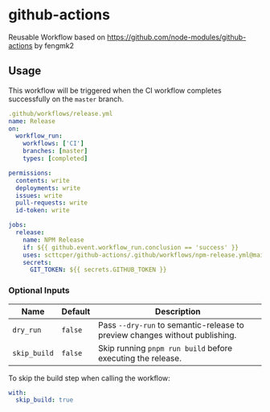# github-actions

Reusable Workflow based on https://github.com/node-modules/github-actions by
fengmk2

## Usage

This workflow will be triggered when the CI workflow completes successfully on the `master` branch.

```yaml
.github/workflows/release.yml
name: Release
on:
  workflow_run:
    workflows: ['CI']
    branches: [master]
    types: [completed]

permissions:
  contents: write
  deployments: write
  issues: write
  pull-requests: write
  id-token: write

jobs:
  release:
    name: NPM Release
    if: ${{ github.event.workflow_run.conclusion == 'success' }}
    uses: scttcper/github-actions/.github/workflows/npm-release.yml@main
    secrets:
      GIT_TOKEN: ${{ secrets.GITHUB_TOKEN }}
```

### Optional Inputs

| Name         | Default | Description                                                                 |
| ------------ | ------- | --------------------------------------------------------------------------- |
| `dry_run`    | `false` | Pass `--dry-run` to semantic-release to preview changes without publishing. |
| `skip_build` | `false` | Skip running `pnpm run build` before executing the release.                 |

To skip the build step when calling the workflow:

```yaml
with:
  skip_build: true
```
